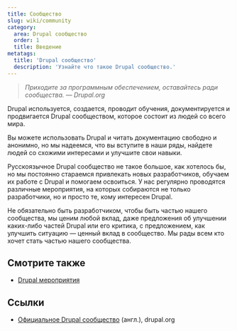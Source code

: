 ```yaml
---
title: Сообщество
slug: wiki/community
category:
  area: Drupal сообщество
  order: 1
  title: Введение
metatags:
  title: 'Drupal сообщество'
  description: 'Узнайте что такое Drupal сообщество.'
---
```


> _Приходите за программным обеспечением, оставайтесь ради сообщества._ <cite>— Drupal.org</cite>

Drupal используется, создается, проводит обучения, документируется и продвигается Drupal сообществом, которое состоит из людей со всего мира.

Вы можете использовать Drupal и читать документацию свободно и анонимно, но мы надеемся, что вы вступите в наши ряды, найдете людей со схожими интересами и улучшите свои навыки.

Русскоязычное Drupal сообщество не такое большое, как хотелось бы, но мы постоянно стараемся привлекать новых разработчиков, обучаем их работе с Drupal и помогаем освоиться. У нас регулярно проводятся различные мероприятия, на которых собираются не только разработчики, но и просто те, кому интересен Drupal. 

Не обязательно быть разработчиком, чтобы быть частью нашего сообщества, мы ценим любой вклад, даже предложения об улучшении каких-либо частей Drupal или его критика, с предложением, как улучшить ситуацию — ценный вклад в сообщество. Мы рады всем кто хочет стать частью нашего сообщества.

## Смотрите также

- [Drupal мероприятия](../events/index.md)

## Ссылки

- [Официальное Drupal сообщество](https://www.drupal.org/community) (англ.), drupal.org
